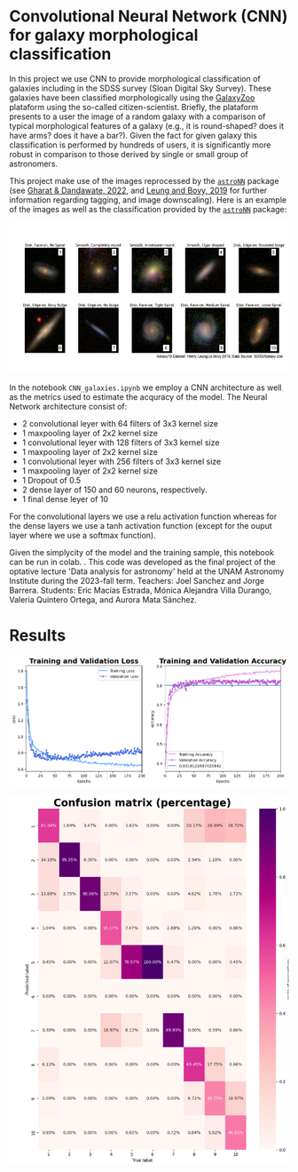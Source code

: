 # Convolutional Neural Network (CNN) for galaxy morphological classification

In this project we use CNN to provide morphological classification of galaxies including in the SDSS survey (Sloan Digital Sky Survey). These galaxies have been classified morphologically using the [GalaxyZoo](https://www.zooniverse.org/projects/zookeeper/galaxy-zoo/) plataform using the so-called citizen-scientist. Briefly, the plataform presents to a user the image of a random galaxy with a comparison of typical morphological features of a galaxy (e.g., it is round-shaped? does it have arms? does it have a bar?). Given the fact for given galaxy this classification is performed by hundreds of users, it is significantly more robust in comparison to those derived by single or small group of astronomers. 

This project make use of the images reprocessed by the  [`astroNN`](https://astronn.readthedocs.io/en/latest/galaxy10sdss.html) package (see [Gharat & Dandawate, 2022](https://ui.adsabs.harvard.edu/abs/2022MNRAS.511.5120G/abstract), and [Leung and Bovy, 2019](https://ui.adsabs.harvard.edu/abs/2019MNRAS.483.3255L/abstract) for further information regarding tagging, and image downscaling). Here is an example of the images as well as the classification provided by the [`astroNN`](https://astronn.readthedocs.io/en/latest/galaxy10sdss.html) package:

![screenshot](ClassificationExample.png)

In the notebook `CNN_galaxies.ipynb` we employ a CNN architecture as well as the metrics used to estimate the acquracy of the model. The Neural Network architecture consist of: 
* 2 convolutional leyer with 64 filters of 3x3 kernel size
* 1 maxpooling layer of 2x2 kernel size
* 1 convolutional leyer with 128 filters of 3x3 kernel size
* 1 maxpooling layer of 2x2 kernel size
* 1 convolutional leyer with 256 filters of 3x3 kernel size
* 1 maxpooling layer of 2x2 kernel size
* 1 Dropout of 0.5
* 2 dense layer of 150 and 60 neurons, respectively.
* 1 final dense leyer of 10

For the convolutional layers we use a relu activation function whereas for the dense layers we use a tanh activation function (except for the ouput layer where we use a softmax function).

Given the simplycity of the model and the training sample, this notebook can be run in colab. . This code was developed as the final project of the optative lecture 'Data analysis for astronomy' held at the UNAM Astronomy Institute during the 2023-fall term. Teachers: Joel Sanchez and Jorge Barrera. Students: Eric Macías Estrada, Mónica Alejandra Villa Durango, Valeria Quintero Ortega, and Aurora Mata Sánchez. 

# Results

![screenshot](CNN_loss_accuracy.png)

![screenshot](CNN_confusionMatrix.png)

